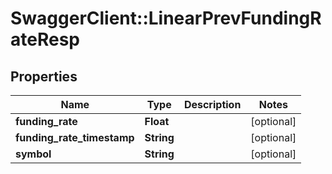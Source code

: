 # SwaggerClient::LinearPrevFundingRateResp

## Properties
Name | Type | Description | Notes
------------ | ------------- | ------------- | -------------
**funding_rate** | **Float** |  | [optional] 
**funding_rate_timestamp** | **String** |  | [optional] 
**symbol** | **String** |  | [optional] 


